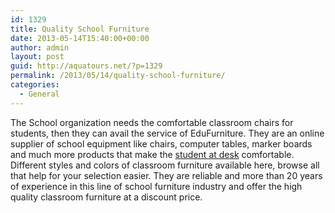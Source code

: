 ```yaml
---
id: 1329
title: Quality School Furniture
date: 2013-05-14T15:40:00+00:00
author: admin
layout: post
guid: http://aquatours.net/?p=1329
permalink: /2013/05/14/quality-school-furniture/
categories:
  - General
---
```

The School organization needs the comfortable classroom chairs for students, then they can avail the service of EduFurniture. They are an online supplier of school equipment like chairs, computer tables, marker boards and much more products that make the [student at desk](http://edufurniture.com/) comfortable. Different styles and colors of classroom furniture available here, browse all that help for your selection easier. They are reliable and more than 20 years of experience in this line of school furniture industry and offer the high quality classroom furniture at a discount price.